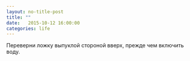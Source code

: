 ```yaml
---
layout: no-title-post
title: ""
date:   2015-10-12 16:00:00
categories: life
---
```

Переверни ложку выпуклой стороной вверх, прежде чем включить воду.
